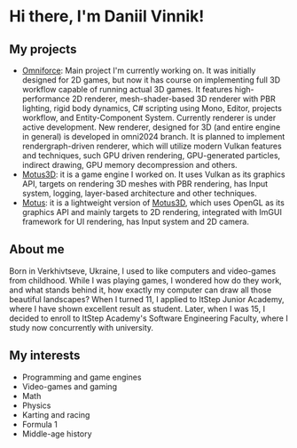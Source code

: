 # Hi there, I'm Daniil Vinnik!

## My projects
  - [Omniforce][omniforce-engine]: Main project I'm currently working on. It was initially designed for 2D games, but now it has course on implementing full 3D workflow capable of running actual 3D games. It features high-performance 2D renderer, mesh-shader-based 3D renderer with PBR lighting, rigid body dynamics, C#       scripting using Mono, Editor, projects workflow, and Entity-Component System. Currently renderer is under active development. New renderer, designed for 3D (and entire engine in general) is developed in omni2024 branch. It is planned to              implement rendergraph-driven renderer, which will utilize modern Vulkan features and techniques, such GPU driven rendering, GPU-generated particles, indirect drawing, GPU memory decompression and others.
  - [Motus3D][motus3d]: it is a game engine I worked on. It uses Vulkan as its graphics API, targets on rendering 3D meshes with PBR           rendering, has Input system, logging, layer-based architecture and other techniques.
  - [Motus][motus]: it is a lightweight version of [Motus3D][motus3d], which uses OpenGL as its graphics API and mainly targets to 2D rendering, integrated with ImGUI         framework for UI rendering, has Input system and 2D camera.

## About me
Born in Verkhivtseve, Ukraine, I used to like computers and video-games from childhood. While I was playing games, I wondered how do they work, and what stands behind it, how exactly my computer can draw all those beautiful landscapes?
When I turned 11, I applied to ItStep Junior Academy, where I have shown excellent result as student.
Later, when I was 15, I decided to enroll to ItStep Academy's Software Engineering Faculty, where I study now concurrently with university.

## My interests
  - Programming and game engines
  - Video-games and gaming
  - Math
  - Physics
  - Karting and racing
  - Formula 1
  - Middle-age history

[motus3d]: https://github.com/daniilvinn/Motus-3D
[motus]: https://github.com/daniilvinn/Motus
[omniforce-engine]: https://github.com/daniilvinn/omniforce-engine
